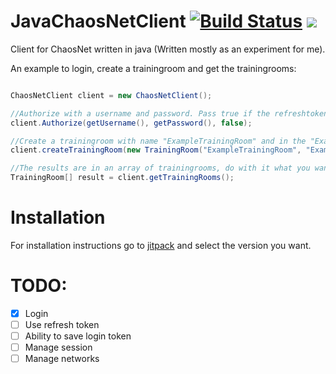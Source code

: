 # JavaChaosNetClient [![Build Status](https://travis-ci.org/suppergerrie2/JavaChaosNetClient.svg?branch=master)](https://travis-ci.org/suppergerrie2/JavaChaosNetClient) [![](https://jitpack.io/v/suppergerrie2/JavaChaosNetClient.svg)](https://jitpack.io/#suppergerrie2/JavaChaosNetClient)

Client for ChaosNet written in java (Written mostly as an experiment for me).

An example to login, create a trainingroom and get the trainingrooms:

```java

ChaosNetClient client = new ChaosNetClient();

//Authorize with a username and password. Pass true if the refreshtoken should be saved (Not implemented yet)
client.Authorize(getUsername(), getPassword(), false);

//Create a trainingroom with name "ExampleTrainingRoom" and in the "ExampleNamespace" namespace.
client.createTrainingRoom(new TrainingRoom("ExampleTrainingRoom", "ExampleNamespace");

//The results are in an array of trainingrooms, do with it what you want!
TrainingRoom[] result = client.getTrainingRooms();

```

# Installation

For installation instructions go to [jitpack](https://jitpack.io/#suppergerrie2/JavaChaosNetClient) and select the version you want.

# TODO:

- [x] Login
- [ ] Use refresh token
- [ ] Ability to save login token
- [ ] Manage session
- [ ] Manage networks
